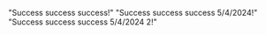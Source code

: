 "Success success success!" 
"Success success success 5/4/2024!" 
"Success success success 5/4/2024 2!" 
